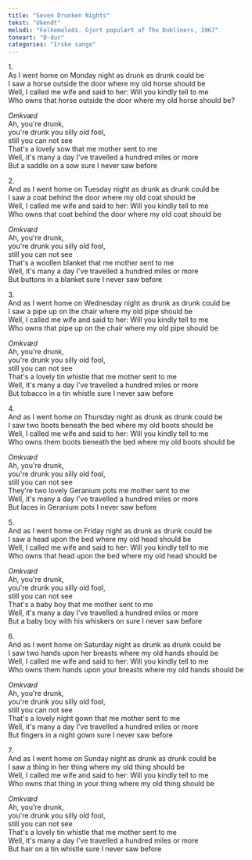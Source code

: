 ```yaml
---
title: "Seven Drunken Nights"
tekst: "Ukendt"
melodi: "Folkemelodi. Gjort populært af The Dubliners, 1967"
toneart: "D-dur"
categories: "Irske sange"
---
```


1\.\
As I went home on Monday night as drunk as drunk could be\
I saw a horse outside the door where my old horse should be\
Well, I called me wife and said to her: Will you kindly tell to me\
Who owns that horse outside the door where my old horse should be?

*Omkvæd*\
Ah, you're drunk,\
you're drunk you silly old fool,\
still you can not see\
That's a lovely sow that me mother sent to me\
Well, it's many a day I've travelled a hundred miles or more\
But a saddle on a sow sure I never saw before

2\.\
And as I went home on Tuesday night as drunk as drunk could be\
I saw a coat behind the door where my old coat should be\
Well, I called me wife and said to her: Will you kindly tell to me\
Who owns that coat behind the door where my old coat should be

*Omkvæd*\
Ah, you're drunk,\
you're drunk you silly old fool,\
still you can not see\
That's a woollen blanket that me mother sent to me\
Well, it's many a day I've travelled a hundred miles or more\
But buttons in a blanket sure I never saw before

3\.\
And as I went home on Wednesday night as drunk as drunk could be\
I saw a pipe up on the chair where my old pipe should be\
Well, I called me wife and said to her: Will you kindly tell to me\
Who owns that pipe up on the chair where my old pipe should be

*Omkvæd*\
Ah, you're drunk,\
you're drunk you silly old fool,\
still you can not see\
That's a lovely tin whistle that me mother sent to me\
Well, it's many a day I've travelled a hundred miles or more\
But tobacco in a tin whistle sure I never saw before

4\.\
And as I went home on Thursday night as drunk as drunk could be\
I saw two boots beneath the bed where my old boots should be\
Well, I called me wife and said to her: Will you kindly tell to me\
Who owns them boots beneath the bed where my old boots should be

*Omkvæd*\
Ah, you're drunk,\
you're drunk you silly old fool,\
still you can not see\
They're two lovely Geranium pots me mother sent to me\
Well, it's many a day I've travelled a hundred miles or more\
But laces in Geranium pots I never saw before

5\.\
And as I went home on Friday night as drunk as drunk could be\
I saw a head upon the bed where my old head should be\
Well, I called me wife and said to her: Will you kindly tell to me\
Who owns that head upon the bed where my old head should be

*Omkvæd*\
Ah, you're drunk,\
you're drunk you silly old fool,\
still you can not see\
That's a baby boy that me mother sent to me\
Well, it's many a day I've travelled a hundred miles or more\
But a baby boy with his whiskers on sure I never saw before

6\.\
And as I went home on Saturday night as drunk as drunk could be\
I saw two hands upon her breasts where my old hands should be\
Well, I called me wife and said to her: Will you kindly tell to me\
Who owns them hands upon your breasts where my old hands should be

*Omkvæd*\
Ah, you're drunk,\
you're drunk you silly old fool,\
still you can not see\
That's a lovely night gown that me mother sent to me\
Well, it's many a day I've travelled a hundred miles or more\
But fingers in a night gown sure I never saw before

7\.\
And as I went home on Sunday night as drunk as drunk could be\
I saw a thing in her thing where my old thing should be\
Well, I called me wife and said to her: Will you kindly tell to me\
Who owns that thing in your thing where my old thing should be

*Omkvæd*\
Ah, you're drunk,\
you're drunk you silly old fool,\
still you can not see\
That's a lovely tin whistle that me mother sent to me\
Well, it's many a day I've travelled a hundred miles or more\
But hair on a tin whistle sure I never saw before